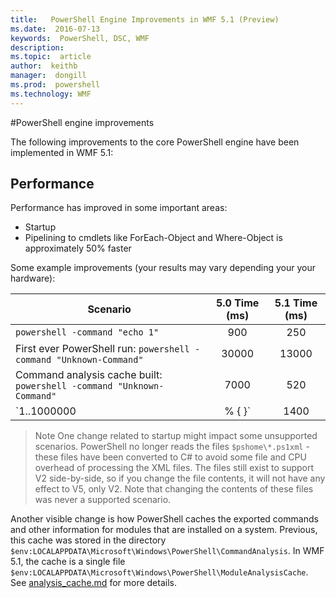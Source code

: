 ```yaml
---
title:   PowerShell Engine Improvements in WMF 5.1 (Preview)
ms.date:  2016-07-13
keywords:  PowerShell, DSC, WMF
description:  
ms.topic:  article
author:  keithb
manager:  dongill
ms.prod:  powershell
ms.technology: WMF
---
```


#PowerShell engine improvements

The following improvements to the core PowerShell engine have been implemented in WMF 5.1:


## Performance ##

Performance has improved in some important areas:

- Startup
- Pipelining to cmdlets like ForEach-Object and Where-Object is approximately 50% faster 

Some example improvements (your results may vary depending your your hardware): 

| Scenario | 5.0 Time (ms) | 5.1 Time (ms) |
| -------- | :---------------: | :---------------: |
| `powershell -command "echo 1"` | 900 | 250 |
| First ever PowerShell run: `powershell -command "Unknown-Command"` | 30000 | 13000 |
| Command analysis cache built: `powershell -command "Unknown-Command"` | 7000 | 520 |
| `1..1000000 | % { }` | 1400 | 750 |
  
> Note 
> One change related to startup might impact some unsupported scenarios. PowerShell no longer
reads the files `$pshome\*.ps1xml` - these files have been converted to C# to avoid some file
and CPU overhead of processing the XML files. The files still exist to support V2 side-by-side,
so if you change the file contents, it will not have any effect to V5, only V2. Note that changing
the contents of these files was never a supported scenario.

Another visible change is how PowerShell caches the exported commands and other information for
modules that are installed on a system. Previous, this cache was stored in the directory
`$env:LOCALAPPDATA\Microsoft\Windows\PowerShell\CommandAnalysis`. In WMF 5.1, the cache is a single
file `$env:LOCALAPPDATA\Microsoft\Windows\PowerShell\ModuleAnalysisCache`.
See [analysis_cache.md]() for more details.